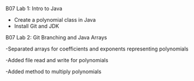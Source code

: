 B07 Lab 1: Intro to Java

- Create a polynomial class in Java
- Install Git and JDK

B07 Lab 2: Git Branching and Java Arrays

-Separated arrays for coefficients and exponents representing polynomials

-Added file read and write for polynomials

-Added method to multiply polynomials
